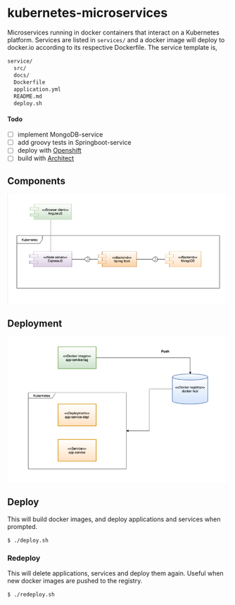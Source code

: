 # kubernetes-microservices
Microservices running in docker containers that interact on a Kubernetes platform. Services are listed in `services/` and a docker image will deploy to docker.io according to its respective Dockerfile. The service template is,

```
service/
  src/
  docs/
  Dockerfile
  application.yml
  README.md
  deploy.sh
```

#### Todo
- [ ] implement MongoDB-service
- [ ] add groovy tests in Springboot-service
- [ ] deploy with [Openshift](https://www.openshift.com/)
- [ ] build with [Architect](https://github.com/Skatteetaten/architect)

## Components
![Component diagram](/docs/Component_diagram.png)
## Deployment
![Component diagram](/docs/Deployment_diagram.png)

## Deploy
This will build docker images, and deploy applications and services when prompted.
```
$ ./deploy.sh
```
### Redeploy
This will delete applications, services and deploy them again. Useful when new docker images are pushed to the registry.
```
$ ./redeploy.sh
```


